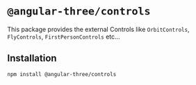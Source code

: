 # `@angular-three/controls`

This package provides the external Controls like `OrbitControls`, `FlyControls`, `FirstPersonControls` etc...

## Installation

```shell
npm install @angular-three/controls
```
